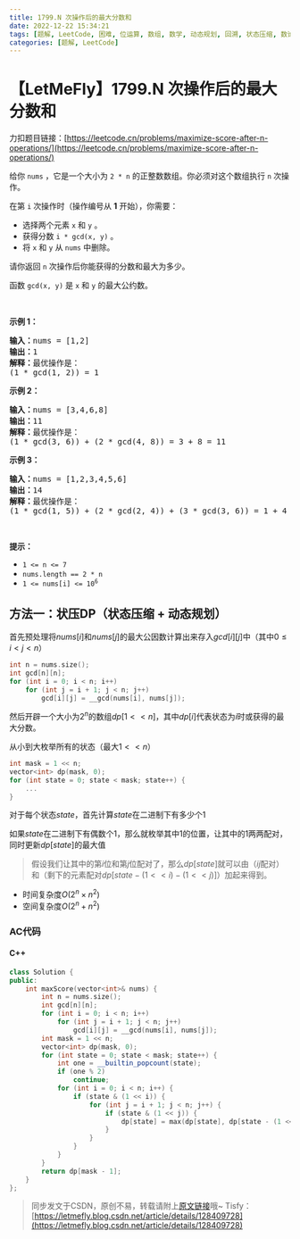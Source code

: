 ```yaml
---
title: 1799.N 次操作后的最大分数和
date: 2022-12-22 15:34:21
tags: [题解, LeetCode, 困难, 位运算, 数组, 数学, 动态规划, 回溯, 状态压缩, 数论, 二进制枚举, DP]
categories: [题解, LeetCode]
---
```


# 【LetMeFly】1799.N 次操作后的最大分数和

力扣题目链接：[https://leetcode.cn/problems/maximize-score-after-n-operations/](https://leetcode.cn/problems/maximize-score-after-n-operations/)

<p>给你 <code>nums</code> ，它是一个大小为 <code>2 * n</code> 的正整数数组。你必须对这个数组执行 <code>n</code> 次操作。</p>

<p>在第 <code>i</code> 次操作时（操作编号从 <strong>1</strong> 开始），你需要：</p>

<ul>
	<li>选择两个元素 <code>x</code> 和 <code>y</code> 。</li>
	<li>获得分数 <code>i * gcd(x, y)</code> 。</li>
	<li>将 <code>x</code> 和 <code>y</code> 从 <code>nums</code> 中删除。</li>
</ul>

<p>请你返回 <code>n</code> 次操作后你能获得的分数和最大为多少。</p>

<p>函数 <code>gcd(x, y)</code> 是 <code>x</code> 和 <code>y</code> 的最大公约数。</p>

<p> </p>

<p><strong>示例 1：</strong></p>

<pre><b>输入：</b>nums = [1,2]
<b>输出：</b>1
<b>解释：</b>最优操作是：
(1 * gcd(1, 2)) = 1
</pre>

<p><strong>示例 2：</strong></p>

<pre><b>输入：</b>nums = [3,4,6,8]
<b>输出：</b>11
<b>解释：</b>最优操作是：
(1 * gcd(3, 6)) + (2 * gcd(4, 8)) = 3 + 8 = 11
</pre>

<p><strong>示例 3：</strong></p>

<pre><b>输入：</b>nums = [1,2,3,4,5,6]
<b>输出：</b>14
<b>解释：</b>最优操作是：
(1 * gcd(1, 5)) + (2 * gcd(2, 4)) + (3 * gcd(3, 6)) = 1 + 4 + 9 = 14
</pre>

<p> </p>

<p><strong>提示：</strong></p>

<ul>
	<li><code>1 &lt;= n &lt;= 7</code></li>
	<li><code>nums.length == 2 * n</code></li>
	<li><code>1 &lt;= nums[i] &lt;= 10<sup>6</sup></code></li>
</ul>


    
## 方法一：状压DP（状态压缩 + 动态规划）

首先预处理将$nums[i]$和$nums[j]$的最大公因数计算出来存入$gcd[i][j]$中（其中$0\leq i<j<n$）

```cpp
int n = nums.size();
int gcd[n][n];
for (int i = 0; i < n; i++)
    for (int j = i + 1; j < n; j++)
        gcd[i][j] = __gcd(nums[i], nums[j]);
```

然后开辟一个大小为$2^n$的数组$dp[1<<n]$，其中$dp[i]$代表状态为$i$时或获得的最大分数。

从小到大枚举所有的状态（最大$1<<n$）

```cpp
int mask = 1 << n;
vector<int> dp(mask, 0);
for (int state = 0; state < mask; state++) {
	...
}
```

对于每个状态$state$，首先计算$state$在二进制下有多少个$1$

如果$state$在二进制下有偶数个$1$，那么就枚举其中$1$的位置，让其中的$1$两两配对，同时更新$dp[state]$的最大值

> 假设我们让其中的第$i$位和第$j$位配对了，那么$dp[state]$就可以由（$ij$配对）和（剩下的元素配对$dp[state - (1 << i) - (1 << j)]$）加起来得到。

+ 时间复杂度$O(2^n\times n^2)$
+ 空间复杂度$O(2^n+n^2)$

### AC代码

#### C++

```cpp
class Solution {
public:
    int maxScore(vector<int>& nums) {
        int n = nums.size();
        int gcd[n][n];
        for (int i = 0; i < n; i++)
            for (int j = i + 1; j < n; j++)
                gcd[i][j] = __gcd(nums[i], nums[j]);
        int mask = 1 << n;
        vector<int> dp(mask, 0);
        for (int state = 0; state < mask; state++) {
            int one = __builtin_popcount(state);
            if (one % 2)
                continue;
            for (int i = 0; i < n; i++) {
                if (state & (1 << i)) {
                    for (int j = i + 1; j < n; j++) {
                        if (state & (1 << j)) {
                            dp[state] = max(dp[state], dp[state - (1 << i) - (1 << j)] + one / 2 * gcd[i][j]);
                        }
                    }
                }
            }
        }
        return dp[mask - 1];
    }
};
```

> 同步发文于CSDN，原创不易，转载请附上[原文链接](https://blog.letmefly.xyz/2022/12/22/LeetCode%201799.N%E6%AC%A1%E6%93%8D%E4%BD%9C%E5%90%8E%E7%9A%84%E6%9C%80%E5%A4%A7%E5%88%86%E6%95%B0%E5%92%8C/)哦~
> Tisfy：[https://letmefly.blog.csdn.net/article/details/128409728](https://letmefly.blog.csdn.net/article/details/128409728)
